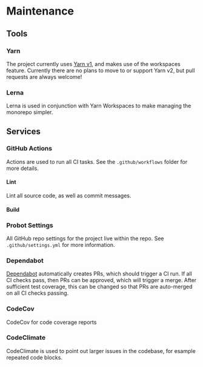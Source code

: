 # Maintenance

## Tools

### Yarn

The project currently uses [Yarn v1][link-yarn-classic], and makes use of the
workspaces feature. Currently there are no plans to move to or support Yarn
v2, but pull requests are always welcome!

[link-yarn-classic]: https://classic.yarnpkg.com/lang/en/

### Lerna

Lerna is used in conjunction with Yarn Workspaces to make managing the monorepo
simpler.

[link-lerna]: https://lerna.js.org/

## Services

### GitHub Actions

Actions are used to run all CI tasks. See the `.github/workflows` folder for
more details.

#### Lint

Lint all source code, as well as commit messages.

#### Build


### Probot Settings

All GitHub repo settings for the project live within the repo. See
`.github/settings.yml` for more information.

### Dependabot

[Dependabot][link-dependabot] automatically creates PRs, which should trigger a
CI run. If all CI checks pass, then PRs can be approved, which will trigger a
merge. After sufficient test coverage, this can be changed so that PRs are
auto-merged on all CI checks passing.

[link-dependabot]: https://dependabot.com/

### CodeCov

CodeCov for code coverage reports

### CodeClimate

CodeClimate is used to point out larger issues in the codebase, for esample
repeated code blocks.

